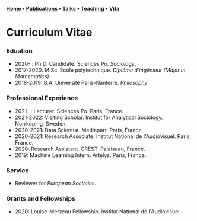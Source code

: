 **[Home](index.md) • [Publications](publications.md) • [Talks](talks.md) • [Teaching](teaching.md) • [Vita](cv.md)**

# Curriculum Vitae


### Eduation


- 2020-    : Ph.D. Candidate. Sciences Po. *Sociology*.
- 2017-2020: M.Sc. École polytechnique. *Diplôme d'ingénieur (Major in Mathematics)*. 
- 2018-2019: B.A. Université Paris-Nanterre. *Philosophy*. 


### Professional Experience


- 2021-    : Lecturer. Sciences Po. Paris, France.
- 2021-2022: Visiting Scholar. Institut for Analytical Sociology. Norrköping, Sweden.
- 2020-2021: Data Scientist. Mediapart. Paris, France. 
- 2020-2021: Research Associate. Institut National de l'Audiovisuel. Paris, France.
- 2020: Research Assistant. CREST. Palaiseau, France.
- 2019: Machine Learning Intern. Artelys. Paris, France.


### Service


- Reviewer for *European Societies*. 


### Grants and Fellowships

- 2020: Louise-Merzeau Fellowship. Institut National de l'Audiovisuel.
